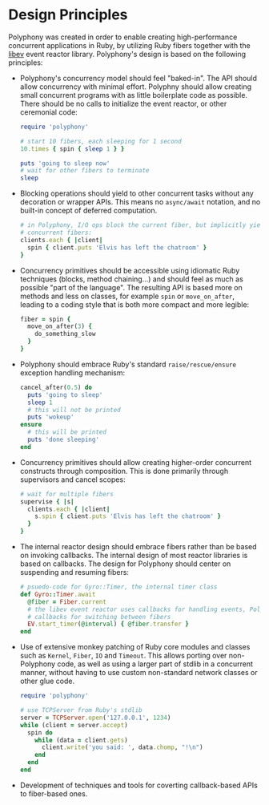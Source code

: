 # Design Principles

Polyphony was created in order to enable creating high-performance concurrent
applications in Ruby, by utilizing Ruby fibers together with the
[libev](http://pod.tst.eu/http://cvs.schmorp.de/libev/ev.pod) event reactor
library. Polyphony's design is based on the following principles:

- Polyphony's concurrency model should feel "baked-in". The API should allow
  concurrency with minimal effort. Polyphny should allow creating small
  concurrent programs with as little boilerplate code as possible. There
  should be no calls to initialize the event reactor, or other ceremonial code:

  ```ruby
  require 'polyphony'

  # start 10 fibers, each sleeping for 1 second
  10.times { spin { sleep 1 } }

  puts 'going to sleep now'
  # wait for other fibers to terminate
  sleep
  ```

- Blocking operations should yield to other concurrent tasks without any
  decoration or wrapper APIs. This means no `async/await` notation, and no
  built-in concept of deferred computation.

  ```ruby
  # in Polyphony, I/O ops block the current fiber, but implicitly yield to other
  # concurrent fibers:
  clients.each { |client|
    spin { client.puts 'Elvis has left the chatroom' }
  }
  ```

- Concurrency primitives should be accessible using idiomatic Ruby techniques
  (blocks, method chaining...) and should feel as much as possible "part of the
  language". The resulting API is based more on methods and less on classes,
  for example `spin` or `move_on_after`, leading to a coding style that is both
  more compact and more legible:

  ```ruby
  fiber = spin {
    move_on_after(3) {
      do_something_slow
    }
  }
  ```
- Polyphony should embrace Ruby's standard `raise/rescue/ensure` exception
  handling mechanism:

  ```ruby
  cancel_after(0.5) do
    puts 'going to sleep'
    sleep 1
    # this will not be printed
    puts 'wokeup'
  ensure
    # this will be printed
    puts 'done sleeping'
  end
  ```

- Concurrency primitives should allow creating higher-order concurrent 
  constructs through composition. This is done primarily through supervisors and
  cancel scopes:

  ```ruby
  # wait for multiple fibers
  supervise { |s|
    clients.each { |client|
      s.spin { client.puts 'Elvis has left the chatroom' }
    }
  }
  ```

- The internal reactor design should embrace fibers rather than be based on
  invoking callbacks. The internal design of most reactor libraries is based on
  callbacks. The design for Polyphony should center on suspending and resuming
  fibers:

  ```ruby
  # psuedo-code for Gyro::Timer, the internal timer class
  def Gyro::Timer.await
    @fiber = Fiber.current
    # the libev event reactor uses callbacks for handling events, Polyphony uses
    # callbacks for switching between fibers
    EV.start_timer(@interval) { @fiber.transfer }
  end
  ```

- Use of extensive monkey patching of Ruby core modules and classes such as
  `Kernel`, `Fiber`, `IO` and `Timeout`. This allows porting over non-Polyphony
  code, as well as using a larger part of stdlib in a concurrent manner, without
  having to use custom non-standard network classes or other glue code.

  ```ruby
  require 'polyphony'

  # use TCPServer from Ruby's stdlib
  server = TCPServer.open('127.0.0.1', 1234)
  while (client = server.accept)
    spin do
      while (data = client.gets)
        client.write('you said: ', data.chomp, "!\n")
      end
    end
  end
  ```

- Development of techniques and tools for coverting callback-based APIs to
  fiber-based ones.
